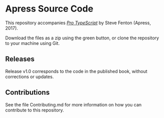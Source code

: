 # Apress Source Code

This repository accompanies [*Pro TypeScript*](http://www.apress.com/9781484232484) by Steve Fenton (Apress, 2017).

[comment]: #cover


Download the files as a zip using the green button, or clone the repository to your machine using Git.

## Releases

Release v1.0 corresponds to the code in the published book, without corrections or updates.

## Contributions

See the file Contributing.md for more information on how you can contribute to this repository.
